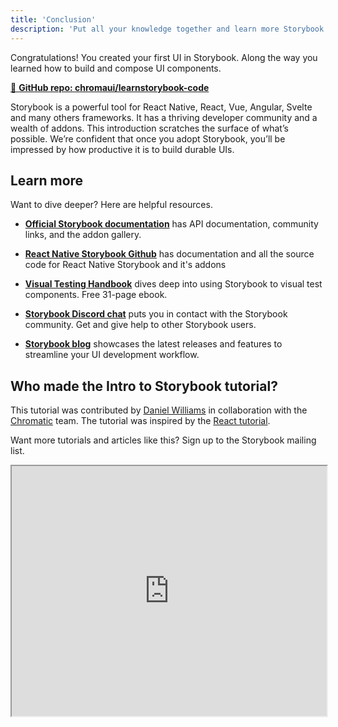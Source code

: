 ```yaml
---
title: 'Conclusion'
description: 'Put all your knowledge together and learn more Storybook techniques'
---
```


Congratulations! You created your first UI in Storybook. Along the way you learned how to build and compose UI components.

[📕 **GitHub repo: chromaui/learnstorybook-code**](https://github.com/chromaui/learnstorybook-code)
<br/>

Storybook is a powerful tool for React Native, React, Vue, Angular, Svelte and many others frameworks. It has a thriving developer community and a wealth of addons. This introduction scratches the surface of what’s possible. We’re confident that once you adopt Storybook, you’ll be impressed by how productive it is to build durable UIs.

## Learn more

Want to dive deeper? Here are helpful resources.

- [**Official Storybook documentation**](https://storybook.js.org/docs/react/get-started/introduction) has API documentation, community links, and the addon gallery.

- [**React Native Storybook Github**](https://github.com/storybookjs/react-native) has documentation and all the source code for React Native Storybook and it's addons

- [**Visual Testing Handbook**](https://storybook.js.org/tutorials/visual-testing-handbook/) dives deep into using Storybook to visual test components. Free 31-page ebook.

- [**Storybook Discord chat**](https://discord.gg/UUt2PJb) puts you in contact with the Storybook community. Get and give help to other Storybook users.

- [**Storybook blog**](https://storybook.js.org/blog/) showcases the latest releases and features to streamline your UI development workflow.

## Who made the Intro to Storybook tutorial?

This tutorial was contributed by [Daniel Williams](https://github.com/dannyhw) in collaboration with the [Chromatic](https://www.chromatic.com/?utm_source=storybook_website&utm_medium=link&utm_campaign=storybook) team. The tutorial was inspired by the [React tutorial](https://storybook.js.org/tutorials/intro-to-storybook/react/en/get-started/).

Want more tutorials and articles like this? Sign up to the Storybook mailing list.

<iframe style="height:400px;width:100%;max-width:800px;margin:0px auto;" src="https://upscri.be/d42fc0?as_embed"></iframe>
